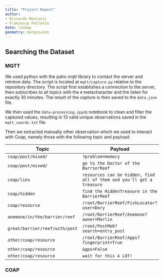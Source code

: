```yaml
---
title: "Project Report"
author:
- Riccardo Mencucci
- Francesco Pallotta
date: \today
geometry: margin=3cm
---
```


## Searching the Dataset

### MQTT

We used python with the paho mqtt library to contact the server and retrieve data. The script is located at `mqtt/capture.py` relative to the repository directory. The script first establishes a connection to the server, then subscribes to all topics with the `#` metacharacter and the listen for exactly 30 minutes. The result of the capture is then saved to the `data.json` file.

We then used the `data-processing.ipynb` notebook to clean and filter the captured values, resulting in 13 valid unique observations saved in the `mqtt_coords.txt` file.

Then we extracted manually other observation which we used to interact with Coap, namely those with the following topic and payload:

| Topic                          | Payload                                                      |
| ------------------------------ | ------------------------------------------------------------ |
| `coap/post/mixed/`             | `?problem=memory`                                            |
| `coap/post/mixed/`             | `go to the Doctor of the BarrierReef`                        |
| `coap/lies`                    | `resources can be hidden, find all of them and you'll get a treasure` |
| `coap/hidden`                  | `find the HiddenTreasure in the BarrierReef`                 |
| `coap/resource`                | `/root/BarrierReef/FishLocator?user=Dory`                    |
| `anemone/in/the/barrier/reef`  | `/root/BarrierReef/Anemone?owner=Marlin`                     |
| `great/barrier/reef/with/post` | `/root/PostMe6?search=entry_post`                            |
| `other/coap/resource`          | `/root/BarrierReef/Apps?fingerprint=True`                    |
| `other/coap/resource`          | `&gps=False`                                                 |
| `other/coap/resource`          | `wait for this A LOT!`                                       |

### COAP



